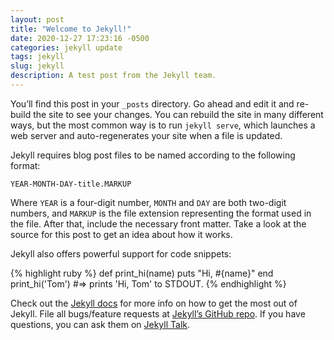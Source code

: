 ```yaml
---
layout: post
title: "Welcome to Jekyll!"
date: 2020-12-27 17:23:16 -0500
categories: jekyll update
tags: jekyll
slug: jekyll
description: A test post from the Jekyll team.
---
```

You’ll find this post in your `_posts` directory. Go ahead and edit it and
re-build the site to see your changes. You can rebuild the site in many
different ways, but the most common way is to run `jekyll serve`, which
launches a web server and auto-regenerates your site when a file is updated.

Jekyll requires blog post files to be named according to the following format:

`YEAR-MONTH-DAY-title.MARKUP`

Where `YEAR` is a four-digit number, `MONTH` and `DAY` are both two-digit
numbers, and `MARKUP` is the file extension representing the format used in the
file. After that, include the necessary front matter. Take a look at the source
for this post to get an idea about how it works.

Jekyll also offers powerful support for code snippets:

{% highlight ruby %}
def print_hi(name)
  puts "Hi, #{name}"
end
print_hi('Tom')
#=> prints 'Hi, Tom' to STDOUT.
{% endhighlight %}

Check out the [Jekyll docs][jekyll-docs] for more info on how to get the most
out of Jekyll. File all bugs/feature requests at
[Jekyll’s GitHub repo][jekyll-gh]. If you have questions, you can ask them on
[Jekyll Talk][jekyll-talk].

[jekyll-docs]: https://jekyllrb.com/docs/home
[jekyll-gh]:   https://github.com/jekyll/jekyll
[jekyll-talk]: https://talk.jekyllrb.com/
